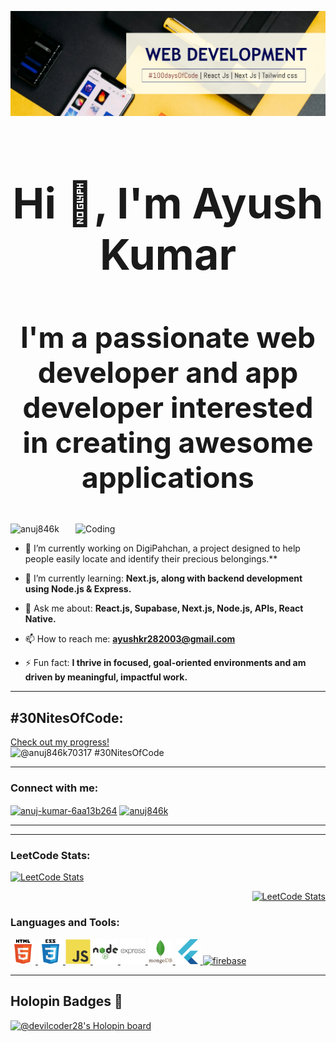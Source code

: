 ![Header](./headerX.png)

<h1 align="center" style="font-size: 68px;">Hi 👋, I'm Ayush Kumar</h1>
<h3 align="center" style="font-size: 46px;">I'm a passionate web developer and app developer interested in creating awesome applications</h3>

<img alt="Coding" align="right" width="400" src="./coding.gif"/>

<p align="left">
  <img src="https://komarev.com/ghpvc/?username=anuj846k&label=Profile%20views&color=0e75b6&style=flat" alt="anuj846k" />
</p>



- 🔭 I’m currently working on DigiPahchan, a project designed to help people easily locate and identify their precious belongings.**

- 🌱 I’m currently learning: **Next.js, along with backend development using Node.js & Express.**

- 💬 Ask me about: **React.js, Supabase, Next.js, Node.js, APIs, React Native.**

- 📫 How to reach me: **ayushkr282003@gmail.com**

- ⚡ Fun fact: **I thrive in focused, goal-oriented environments and am driven by meaningful, impactful work.**

---

## #30NitesOfCode:
[Check out my progress!](https://www.codedex.io/@anuj846k70317/30-nites-of-code)  
![@anuj846k70317 #30NitesOfCode](https://www.codedex.io/api/petStatus?user=anuj846k70317)

---

<h3 align="left">Connect with me:</h3>
<p align="left">

<a href="https://www.linkedin.com/in/ayush-kumar-773412299/" target="blank"><img align="center" src="https://raw.githubusercontent.com/rahuldkjain/github-profile-readme-generator/master/src/images/icons/Social/linked-in-alt.svg" alt="anuj-kumar-6aa13b264" height="30" width="40" /></a>
<a href="https://www.instagram.com/" target="blank"><img align="center" src="https://raw.githubusercontent.com/rahuldkjain/github-profile-readme-generator/master/src/images/icons/Social/instagram.svg" alt="anuj846k" height="30" width="40" /></a>
</p>

---

---

<h3 align="left">LeetCode Stats:</h3>

<p align="left">
  <a href="https://leetcode.com/u/ayushkr282003/" target="_blank">
    <img src="https://leetcard.jacoblin.cool/ayushkr282003?theme=dark&font=Karma&ext=heatmap" alt="LeetCode Stats" />
  </a>
</p>

<p align="right">
  <a href="https://leetcode.com/u/Ayushkr926/" target="_blank">
    <img src="https://leetcard.jacoblin.cool/ayushkr282003?theme=dark&font=Karma&ext=heatmap" alt="LeetCode Stats" />
  </a>
</p>


<h3 align="left">Languages and Tools:</h3>
<p align="left"> 
  <a href="https://www.w3.org/html/" target="_blank" rel="noreferrer"> 
    <img src="https://raw.githubusercontent.com/devicons/devicon/master/icons/html5/html5-original-wordmark.svg" alt="html5" width="40" height="40"/> 
  </a> 
  <a href="https://www.w3.org/Style/CSS/" target="_blank" rel="noreferrer"> 
    <img src="https://raw.githubusercontent.com/devicons/devicon/master/icons/css3/css3-original-wordmark.svg" alt="css3" width="40" height="40"/> 
  </a> 
  <a href="https://developer.mozilla.org/en-US/docs/Web/JavaScript" target="_blank" rel="noreferrer"> 
    <img src="https://raw.githubusercontent.com/devicons/devicon/master/icons/javascript/javascript-original.svg" alt="javascript" width="40" height="40"/> 
  </a> 
  <a href="https://nodejs.org" target="_blank" rel="noreferrer"> 
    <img src="https://raw.githubusercontent.com/devicons/devicon/master/icons/nodejs/nodejs-original-wordmark.svg" alt="nodejs" width="40" height="40"/> 
  </a> 
  <a href="https://expressjs.com" target="_blank" rel="noreferrer"> 
    <img src="https://raw.githubusercontent.com/devicons/devicon/master/icons/express/express-original-wordmark.svg" alt="express" width="40" height="40"/> 
  </a> 
  <a href="https://www.mongodb.com/" target="_blank" rel="noreferrer"> 
    <img src="https://raw.githubusercontent.com/devicons/devicon/master/icons/mongodb/mongodb-original-wordmark.svg" alt="mongodb" width="40" height="40"/> 
  </a> 
  <a href="https://flutter.dev" target="_blank" rel="noreferrer"> 
    <img src="https://raw.githubusercontent.com/devicons/devicon/master/icons/flutter/flutter-original.svg" alt="flutter" width="40" height="40"/> 
  </a> 
  <a href="https://firebase.google.com/" target="_blank" rel="noreferrer"> 
    <img src="https://www.vectorlogo.zone/logos/firebase/firebase-icon.svg" alt="firebase" width="40" height="40"/> 
  </a> 
</p>

---
## Holopin Badges 👀  

[![@devilcoder28's Holopin board](https://holopin.me/devilcoder28)](https://holopin.io/@devilcoder28)

